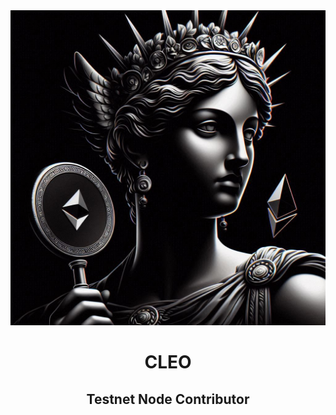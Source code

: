 <div align="center">
  
<img src="https://raw.githubusercontent.com/alecia00/alecia00.github.io/refs/heads/main/cleo.png" alt="Header">

# CLEO

## Testnet Node Contributor

</div>

